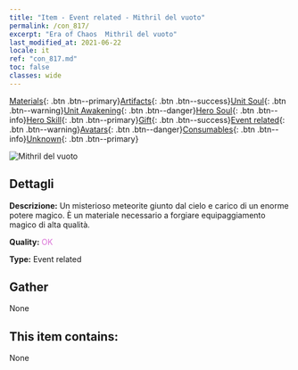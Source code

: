 ```yaml
---
title: "Item - Event related - Mithril del vuoto"
permalink: /con_817/
excerpt: "Era of Chaos  Mithril del vuoto"
last_modified_at: 2021-06-22
locale: it
ref: "con_817.md"
toc: false
classes: wide
---
```

 [Materials](/ItemsIT/){: .btn .btn--primary}[Artifacts](/ItemsIT/Artifacts/){: .btn .btn--success}[Unit Soul](/ItemsIT/UnitSoul/){: .btn .btn--warning}[Unit Awakening](/ItemsIT/UnitAwakening/){: .btn .btn--danger}[Hero Soul](/ItemsIT/HeroSoul/){: .btn .btn--info}[Hero Skill](/ItemsIT/HeroSkill/){: .btn .btn--primary}[Gift](/ItemsIT/Gift/){: .btn .btn--success}[Event related](/ItemsIT/Events/){: .btn .btn--warning}[Avatars](/ItemsIT/Avatars/){: .btn .btn--danger}[Consumables](/ItemsIT/Consumables/){: .btn .btn--info}[Unknown](/ItemsIT/Unknown/){: .btn .btn--primary}

 ![Mithril del vuoto](/images/t/i_3075.png)

## Dettagli
 **Descrizione:** Un misterioso meteorite giunto dal cielo e carico di un enorme potere magico. È un materiale necessario a forgiare equipaggiamento magico di alta qualità.

 **Quality:** <span style="color: #DA70D6">OK</span>

 **Type:** Event related

## Gather

  None

## This item contains:

  None

